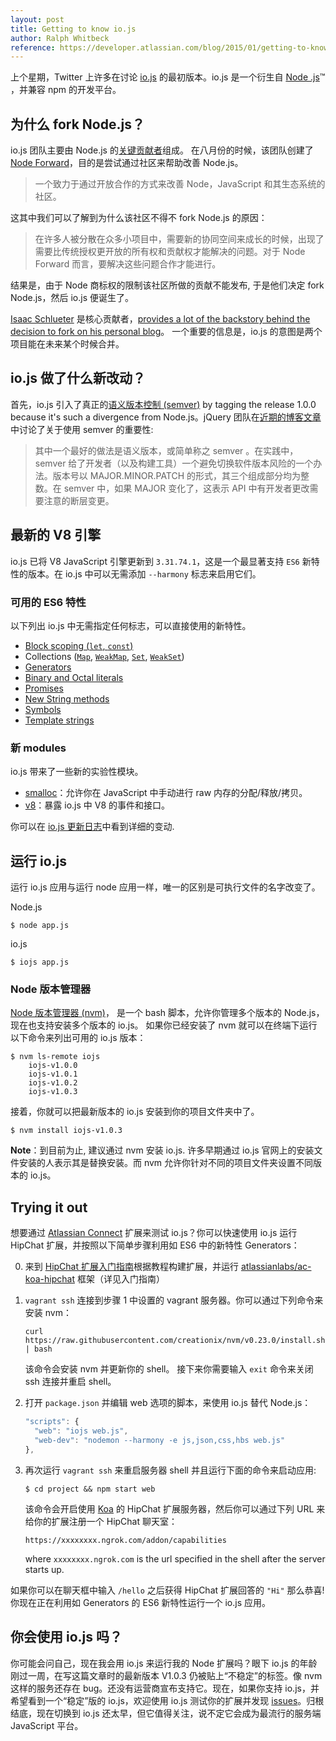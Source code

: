```yaml
---
layout: post
title: Getting to know io.js
author: Ralph Whitbeck
reference: https://developer.atlassian.com/blog/2015/01/getting-to-know-iojs/
---
```


上个星期，Twitter 上许多在讨论 [io.js](http://iojs.org) 的最初版本。io.js 是一个衍生自 [Node .js](https://nodejs.org/)™ ，并兼容 npm 的开发平台。

## 为什么 fork Node.js？

io.js 团队主要由 Node.js 的[关键贡献者](https://github.com/iojs/io.js/blob/v1.x/README.md#current-project-team-members)组成。 在八月份的时候，该团队创建了 [Node Forward](http://nodeforward.org/)，目的是尝试通过社区来帮助改善 Node.js。

> 一个致力于通过开放合作的方式来改善 Node，JavaScript 和其生态系统的社区。

这其中我们可以了解到为什么该社区不得不 fork Node.js 的原因：

> 在许多人被分散在众多小项目中，需要新的协同空间来成长的时候，出现了需要比传统授权更开放的所有权和贡献权才能解决的问题。对于 Node Forward 而言，要解决这些问题合作才能进行。

结果是，由于 Node 商标权的限制该社区所做的贡献不能发布, 于是他们决定 fork Node.js，然后 io.js 便诞生了。

[Isaac Schlueter](https://twitter.com/izs) 是核心贡献者，[provides a lot of the backstory behind the decision to fork on his personal blog](http://blog.izs.me/post/104685388058/io-js)。 一个重要的信息是，io.js 的意图是两个项目能在未来某个时候合并。

## io.js 做了什么新改动？

首先，io.js 引入了真正的[语义版本控制 (semver)](http://semver.org/) by tagging the release 1.0.0 because it's such a divergence from Node.js。jQuery 团队在[近期的博客文章](http://blog.jquery.com/2014/10/29/jquery-3-0-the-next-generations/)中讨论了关于使用 semver 的重要性:

> 其中一个最好的做法是语义版本，或简单称之 semver 。在实践中，semver 给了开发者（以及构建工具）一个避免切换软件版本风险的一个办法。版本号以 MAJOR.MINOR.PATCH 的形式，其三个组成部分均为整数。在 semver 中，如果 MAJOR 变化了，这表示 API 中有开发者更改需要注意的断层变更。

## 最新的 V8 引擎

io.js 已将 V8 JavaScript 引擎更新到 `3.31.74.1`，这是一个最显著支持 `ES6` 新特性的版本。在 io.js 中可以无需添加 `--harmony` 标志来启用它们。

### 可用的 ES6 特性

以下列出 io.js 中无需指定任何标志，可以直接使用的新特性。

*   [Block scoping (`let`, `const`)](https://people.mozilla.org/~jorendorff/es6-draft.html#sec-let-and-const-declarations)
*   Collections ([`Map`](https://people.mozilla.org/~jorendorff/es6-draft.html#sec-map-objects), [`WeakMap`](https://people.mozilla.org/~jorendorff/es6-draft.html#sec-constructor-properties-of-the-global-object-weakmap), [`Set`](https://people.mozilla.org/~jorendorff/es6-draft.html#sec-set-objects), [`WeakSet`](https://people.mozilla.org/~jorendorff/es6-draft.html#sec-constructor-properties-of-the-global-object-weakset))
*   [Generators](https://people.mozilla.org/~jorendorff/es6-draft.html#sec-generator-function-definitions)
*   [Binary and Octal literals](https://people.mozilla.org/~jorendorff/es6-draft.html#sec-literals-numeric-literals)
*   [Promises](https://people.mozilla.org/~jorendorff/es6-draft.html#sec-promise-jobs)
*   [New String methods](http://www.sitepoint.com/preparing-ecmascript-6-new-string-methods/)
*   [Symbols](https://people.mozilla.org/~jorendorff/es6-draft.html#sec-ecmascript-language-types-symbol-type)
*   [Template strings](https://people.mozilla.org/~jorendorff/es6-draft.html#sec-static-semantics-templatestrings)

### 新 modules

io.js 带来了一些新的实验性模块。

*   [smalloc](https://iojs.org/api/smalloc.html)：允许你在 JavaScript 中手动进行 raw 内存的分配/释放/拷贝。
*   [v8](https://iojs.org/api/v8.html)：暴露 io.js 中 V8 的事件和接口。

你可以在 [io.js 更新日志](https://github.com/iojs/io.js/blob/v1.x/CHANGELOG.md)中看到详细的变动.

## 运行 io.js

运行 io.js 应用与运行 node 应用一样，唯一的区别是可执行文件的名字改变了。

Node.js

    $ node app.js

io.js

    $ iojs app.js

### Node 版本管理器

[Node 版本管理器 (nvm)](https://github.com/creationix/nvm)，
是一个 bash 脚本，允许你管理多个版本的 Node.js，现在也支持安装多个版本的 io.js。
如果你已经安装了 nvm 就可以在终端下运行以下命令来列出可用的 io.js 版本：

    $ nvm ls-remote iojs
        iojs-v1.0.0
        iojs-v1.0.1
        iojs-v1.0.2
        iojs-v1.0.3

接着，你就可以把最新版本的 io.js 安装到你的项目文件夹中了。

    $ nvm install iojs-v1.0.3

**Note**：到目前为止, 建议通过 nvm 安装 io.js. 许多早期通过 io.js 官网上的安装文件安装的人表示其是替换安装。而 nvm 允许你针对不同的项目文件夹设置不同版本的 io.js。

## Trying it out

想要通过 [Atlassian Connect](https://developer.atlassian.com/static/connect/docs/index.html)  扩展来测试 io.js？你可以快速使用 io.js 运行 HipChat 扩展，并按照以下简单步骤利用如 ES6 中的新特性 Generators：

0.  来到 [HipChat 扩展入门指南](https://www.hipchat.com/docs/apiv2/quick_start?utm_source=dac&amp;utm_medium=blog&amp;utm_campaign=getting-to-know-iojs)根据教程构建扩展，并运行 [atlassianlabs/ac-koa-hipchat](https://bitbucket.org/atlassianlabs/ac-koa-hipchat?utm_source=dac&amp;utm_medium=blog&amp;utm_campaign=getting-to-know-iojs) 框架（详见入门指南）

0.  `vagrant ssh` 连接到步骤 1 中设置的 vagrant 服务器。你可以通过下列命令来安装 nvm：

    ```
    curl https://raw.githubusercontent.com/creationix/nvm/v0.23.0/install.sh | bash
    ```

    该命令会安装 nvm 并更新你的 shell。 接下来你需要输入 `exit` 命令来关闭 ssh 连接并重启 shell。

0.  打开 `package.json` 并编辑 web 选项的脚本，来使用 io.js 替代 Node.js：

    ```js
    "scripts": {
      "web": "iojs web.js",
      "web-dev": "nodemon --harmony -e js,json,css,hbs web.js"
    },
    ```

0.  再次运行 `vagrant ssh` 来重启服务器 shell 并且运行下面的命令来启动应用:

    ```
    $ cd project && npm start web
    ```

    该命令会开启使用 [Koa](http://koajs.com) 的 HipChat 扩展服务器，然后你可以通过下列 URL 来给你的扩展注册一个 HipChat 聊天室：

    `https://xxxxxxxx.ngrok.com/addon/capabilities`

    where `xxxxxxxx.ngrok.com` is the url specified in the shell after the server starts up.

如果你可以在聊天框中输入 `/hello` 之后获得 HipChat 扩展回答的 `"Hi"` 那么恭喜! 你现在正在利用如 Generators 的 ES6 新特性运行一个 io.js 应用。

## 你会使用 io.js 吗？

你可能会问自己，现在我会用 io.js 来运行我的 Node 扩展吗？眼下 io.js 的年龄刚过一周，在写这篇文章时的最新版本 V1.0.3 仍被贴上“不稳定”的标签。像 nvm 这样的服务还存在 bug。还没有运营商宣布支持它。现在，如果你支持 io.js，并希望看到一个“稳定”版的 io.js，欢迎使用 io.js 测试你的扩展并发现 [issues](https://github.com/iojs/io.js/issues)。归根结底，现在切换到 io.js 还太早，但它值得关注，说不定它会成为最流行的服务端 JavaScript 平台。
